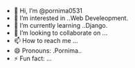 - 👋 Hi, I’m @pornima0531
- 👀 I’m interested in ..Web Develeopment.
- 🌱 I’m currently learning ..Django.
- 💞️ I’m looking to collaborate on ...
- 📫 How to reach me ...
- 😄 Pronouns: .Pornima..
- ⚡ Fun fact: ...

<!---
pornima0531/pornima0531 is a ✨ special ✨ repository because its `README.md` (this file) appears on your GitHub profile.
You can click the Preview link to take a look at your changes.
--->
